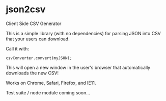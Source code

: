 json2csv
========

Client Side CSV Generator 

This is a simple library (with no dependencies) for parsing JSON into CSV that your users can download. 


Call it with:
```
csvConverter.convert(myJSON);
```

This will open a new window in the user's browser that automatically downloads the new CSV! 

Works on Chrome, Safari, Firefox, and IE11. 

Test suite / node module coming soon...

